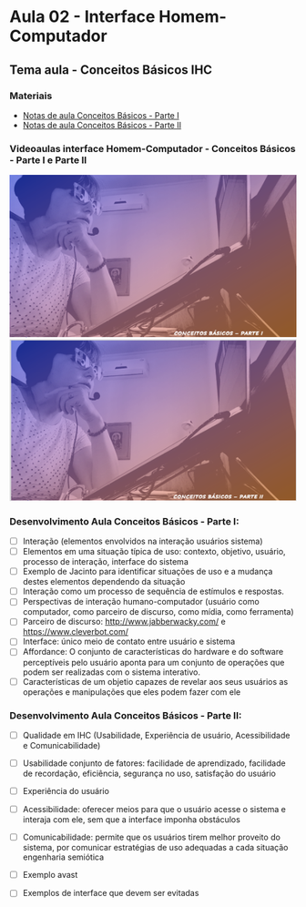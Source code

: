 # Aula 02 - Interface Homem-Computador
## Tema aula - Conceitos Básicos IHC

### Materiais
- [Notas de aula Conceitos Básicos - Parte I](conceitos_basicos_parteI.pdf)
- [Notas de aula Conceitos Básicos - Parte II](conceitos_basicos_parteII.pdf)

### Videoaulas interface Homem-Computador -  Conceitos Básicos - Parte I e Parte II
[![Conceitos Básicos PARTE I](capa_3.png)](https://youtu.be/dyawYUfLSzQ)
[![Conceitos Básicos PARTE II](capa_4.png)](https://youtu.be/gbmsShIugq8)

### Desenvolvimento Aula Conceitos Básicos - Parte I: 

- [ ]  Interação (elementos envolvidos na interação usuários sistema)
- [ ]  Elementos em uma situação típica de uso: contexto, objetivo, usuário, processo de interação, interface do sistema
- [ ]  Exemplo de Jacinto para identificar situações de uso e a mudança destes elementos dependendo da situação
- [ ]  Interação como um processo de sequência de estímulos e respostas. 
- [ ]  Perspectivas de interação humano-computador (usuário como computador, como parceiro de discurso, como mídia, como ferramenta)
- [ ]  Parceiro de discurso: http://www.jabberwacky.com/ e https://www.cleverbot.com/
- [ ]  Interface: único meio de contato entre usuário e sistema
- [ ]  Affordance: O conjunto de características do hardware e do software perceptíveis pelo usuário aponta para um conjunto de operações que podem ser realizadas com o sistema interativo.
- [ ]  Características de um objetio capazes de revelar aos seus usuários as operações e manipulações que eles podem fazer com ele

### Desenvolvimento Aula Conceitos Básicos - Parte II: 

- [ ]  Qualidade em IHC (Usabilidade, Experiência de usuário, Acessibilidade e Comunicabilidade)
- [ ]  Usabilidade conjunto de fatores: facilidade de aprendizado, facilidade de recordação, eficiência, segurança no uso, satisfação do usuário
- [ ]  Experiência do usuário
- [ ]  Acessibilidade: oferecer meios para que o usuário acesse o sistema e interaja com ele, sem que a interface imponha obstáculos
- [ ]  Comunicabilidade: permite que os usuários tirem melhor proveito do sistema, por comunicar estratégias de uso adequadas a cada situação engenharia semiótica
- [ ]  Exemplo avast
- [ ]  Exemplos de interface que devem ser evitadas

